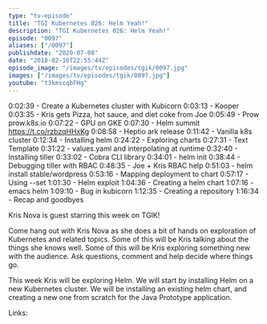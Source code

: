 ```yaml
---
type: "tv-episode"
title: "TGI Kubernetes 026: Helm Yeah!"
description: "TGI Kubernetes 026: Helm Yeah!"
episode: "0097"
aliases: ["/0097"]
publishdate: "2020-07-08"
date: "2018-02-16T22:55:44Z"
episode_image: "/images/tv/episodes/tgik/0097.jpg"
images: ["/images/tv/episodes/tgik/0097.jpg"]
youtube: "t3kmscqbFHg"
---
```


0:02:39 - Create a Kubernetes cluster with Kubicorn
0:03:13 - Kooper
0:03:35 - Kris gets Pizza, hot sauce, and diet coke from Joe
0:05:49 - Prow prow.k8s.io
0:07:22 - GPU on GKE
0:07:30 - Helm summit https://t.co/rzbzqHHxKg
0:08:58 - Heptio ark release
0:11:42 - Vanilla k8s cluster
0:12:34 - Installing helm
0:24:22 - Exploring charts
0:27:31 - Text Template
0:31:22 - values.yaml and interpolating at runtime
0:32:40 - Installing tiller
0:33:02 - Cobra CLI library
0:34:01 - helm init
0:38:44 - Debugging tiller with RBAC
0:48:35 - Joe &#43; Kris RBAC help
0:51:03 - helm install stable/wordpress
0:53:16 - Mapping deployment to chart
0:57:17 - Using --set
1:01:30 - Helm exploit
1:04:36 - Creating a helm chart
1:07:16 - emacs helm
1:09:10 - Bug in kubicorn
1:12:35 - Creating a repository
1:16:34 - Recap and goodbyes

Kris Nova is guest starring this week on TGIK!

Come hang out with Kris Nova as she does a bit of hands on exploration of Kubernetes and related topics. Some of this will be Kris talking about the things she knows well. Some of this will be Kris exploring something new with the audience. Ask questions, comment and help decide where things go.

This week Kris will be exploring Helm. We will start by installing Helm on a new Kubernetes cluster. We will be installing an existing helm chart, and creating a new one from scratch for the Java Prototype application.

Links:
